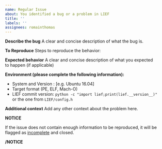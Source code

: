 ```yaml
---
name: Regular Issue
about: You identified a bug or a problem in LIEF
title: ''
labels: ''
assignees: romainthomas
---
```


**Describe the bug**
A clear and concise description of what the bug is.

**To Reproduce**
Steps to reproduce the behavior:

**Expected behavior**
A clear and concise description of what you expected to happen (if applicable)

**Environment (please complete the following information):**
 - System and Version : [e.g. Ubuntu 16.04]
 - Target format (PE, ELF, Mach-O)
 - LIEF commit version: ``python -c "import lief;print(lief.__version__)"`` or the one from ``LIEF/config.h``

**Additional context**
Add any other context about the problem here.


**NOTICE**

If the issue does not contain enough information to be reproduced,
it will be flagged as [incomplete](https://github.com/lief-project/LIEF/issues?q=is%3Aissue+is%3Aclosed+label%3AIncomplete)
and closed.

**/NOTICE**
